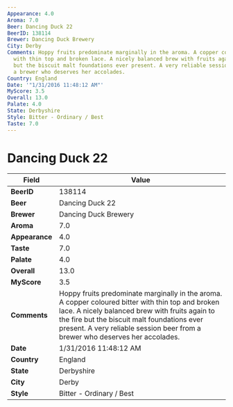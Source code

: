 ```yaml
---
Appearance: 4.0
Aroma: 7.0
Beer: Dancing Duck 22
BeerID: 138114
Brewer: Dancing Duck Brewery
City: Derby
Comments: Hoppy fruits predominate marginally in the aroma. A copper coloured bitter
  with thin top and broken lace. A nicely balanced brew with fruits again to the fire
  but the biscuit malt foundations ever present. A very reliable session beer from
  a brewer who deserves her accolades.
Country: England
Date: '"1/31/2016 11:48:12 AM"'
MyScore: 3.5
Overall: 13.0
Palate: 4.0
State: Derbyshire
Style: Bitter - Ordinary / Best
Taste: 7.0
---
```


# Dancing Duck 22

| Field         | Value |
|---------------|-------|
| **BeerID** | 138114 |
| **Beer** | Dancing Duck 22 |
| **Brewer** | Dancing Duck Brewery |
| **Aroma** | 7.0 |
| **Appearance** | 4.0 |
| **Taste** | 7.0 |
| **Palate** | 4.0 |
| **Overall** | 13.0 |
| **MyScore** | 3.5 |
| **Comments** | Hoppy fruits predominate marginally in the aroma. A copper coloured bitter with thin top and broken lace. A nicely balanced brew with fruits again to the fire but the biscuit malt foundations ever present. A very reliable session beer from a brewer who deserves her accolades. |
| **Date** | 1/31/2016 11:48:12 AM |
| **Country** | England |
| **State** | Derbyshire |
| **City** | Derby |
| **Style** | Bitter - Ordinary / Best |
